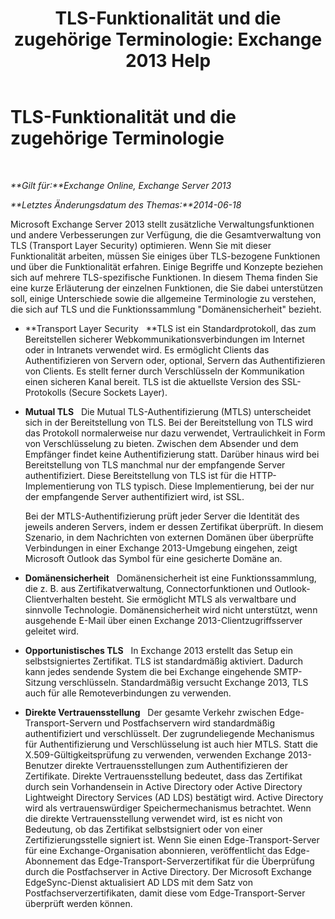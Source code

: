 ﻿---
title: 'TLS-Funktionalität und die zugehörige Terminologie: Exchange 2013 Help'
TOCTitle: TLS-Funktionalität und die zugehörige Terminologie
ms:assetid: 294ba2a9-892d-4a90-beec-9d298426b5f4
ms:mtpsurl: https://technet.microsoft.com/de-de/library/Bb430753(v=EXCHG.150)
ms:contentKeyID: 52062848
ms.date: 04/24/2018
mtps_version: v=EXCHG.150
ms.translationtype: HT
---

# TLS-Funktionalität und die zugehörige Terminologie

 

_**Gilt für:**Exchange Online, Exchange Server 2013_

_**Letztes Änderungsdatum des Themas:**2014-06-18_

Microsoft Exchange Server 2013 stellt zusätzliche Verwaltungsfunktionen und andere Verbesserungen zur Verfügung, die die Gesamtverwaltung von TLS (Transport Layer Security) optimieren. Wenn Sie mit dieser Funktionalität arbeiten, müssen Sie einiges über TLS-bezogene Funktionen und über die Funktionalität erfahren. Einige Begriffe und Konzepte beziehen sich auf mehrere TLS-spezifische Funktionen. In diesem Thema finden Sie eine kurze Erläuterung der einzelnen Funktionen, die Sie dabei unterstützen soll, einige Unterschiede sowie die allgemeine Terminologie zu verstehen, die sich auf TLS und die Funktionssammlung "Domänensicherheit" bezieht.

  - **Transport Layer Security   **TLS ist ein Standardprotokoll, das zum Bereitstellen sicherer Webkommunikationsverbindungen im Internet oder in Intranets verwendet wird. Es ermöglicht Clients das Authentifizieren von Servern oder, optional, Servern das Authentifizieren von Clients. Es stellt ferner durch Verschlüsseln der Kommunikation einen sicheren Kanal bereit. TLS ist die aktuellste Version des SSL-Protokolls (Secure Sockets Layer).

  - **Mutual TLS**   Die Mutual TLS-Authentifizierung (MTLS) unterscheidet sich in der Bereitstellung von TLS. Bei der Bereitstellung von TLS wird das Protokoll normalerweise nur dazu verwendet, Vertraulichkeit in Form von Verschlüsselung zu bieten. Zwischen dem Absender und dem Empfänger findet keine Authentifizierung statt. Darüber hinaus wird bei Bereitstellung von TLS manchmal nur der empfangende Server authentifiziert. Diese Bereitstellung von TLS ist für die HTTP-Implementierung von TLS typisch. Diese Implementierung, bei der nur der empfangende Server authentifiziert wird, ist SSL.
    
    Bei der MTLS-Authentifizierung prüft jeder Server die Identität des jeweils anderen Servers, indem er dessen Zertifikat überprüft. In diesem Szenario, in dem Nachrichten von externen Domänen über überprüfte Verbindungen in einer Exchange 2013-Umgebung eingehen, zeigt Microsoft Outlook das Symbol für eine gesicherte Domäne an.

  - **Domänensicherheit**   Domänensicherheit ist eine Funktionssammlung, die z. B. aus Zertifikatverwaltung, Connectorfunktionen und Outlook-Clientverhalten besteht. Sie ermöglicht MTLS als verwaltbare und sinnvolle Technologie. Domänensicherheit wird nicht unterstützt, wenn ausgehende E-Mail über einen Exchange 2013-Clientzugriffsserver geleitet wird.

  - **Opportunistisches TLS**   In Exchange 2013 erstellt das Setup ein selbstsigniertes Zertifikat. TLS ist standardmäßig aktiviert. Dadurch kann jedes sendende System die bei Exchange eingehende SMTP-Sitzung verschlüsseln. Standardmäßig versucht Exchange 2013, TLS auch für alle Remoteverbindungen zu verwenden.

  - **Direkte Vertrauensstellung**   Der gesamte Verkehr zwischen Edge-Transport-Servern und Postfachservern wird standardmäßig authentifiziert und verschlüsselt. Der zugrundeliegende Mechanismus für Authentifizierung und Verschlüsselung ist auch hier MTLS. Statt die X.509-Gültigkeitsprüfung zu verwenden, verwenden Exchange 2013-Benutzer direkte Vertrauensstellungen zum Authentifizieren der Zertifikate. Direkte Vertrauensstellung bedeutet, dass das Zertifikat durch sein Vorhandensein in Active Directory oder Active Directory Lightweight Directory Services (AD LDS) bestätigt wird. Active Directory wird als vertrauenswürdiger Speichermechanismus betrachtet. Wenn die direkte Vertrauensstellung verwendet wird, ist es nicht von Bedeutung, ob das Zertifikat selbstsigniert oder von einer Zertifizierungsstelle signiert ist. Wenn Sie einen Edge-Transport-Server für eine Exchange-Organisation abonnieren, veröffentlicht das Edge-Abonnement das Edge-Transport-Serverzertifikat für die Überprüfung durch die Postfachserver in Active Directory. Der Microsoft Exchange EdgeSync-Dienst aktualisiert AD LDS mit dem Satz von Postfachserverzertifikaten, damit diese vom Edge-Transport-Server überprüft werden können.

